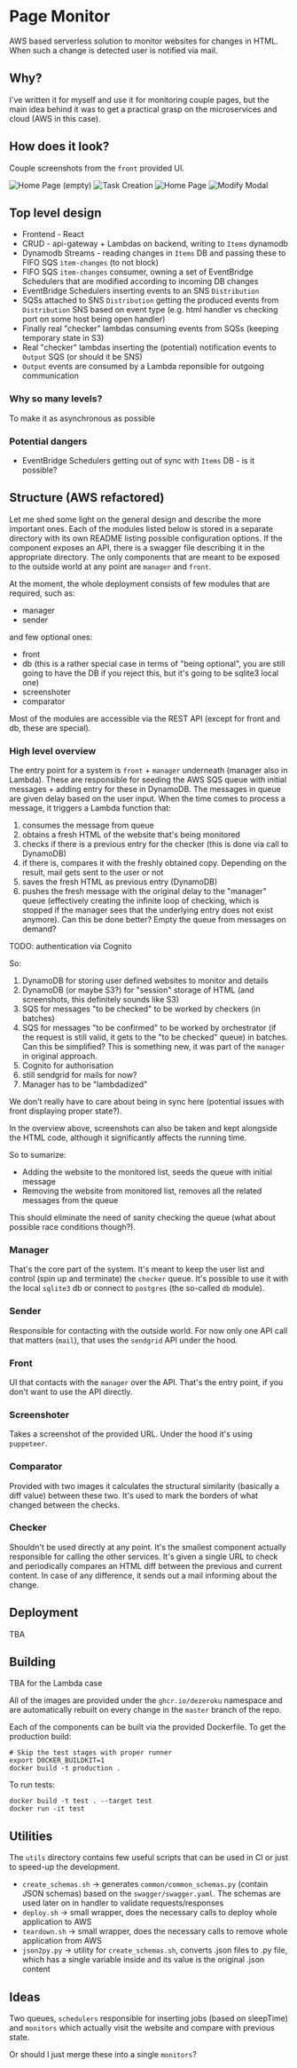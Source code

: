 # Page Monitor
AWS based serverless solution to monitor websites for changes in HTML.
When such a change is detected user is notified via mail.

## Why?
I've written it for myself and use it for monitoring couple pages, but the main idea behind it was to get a practical grasp on the microservices and cloud (AWS in this case).

## How does it look?
Couple screenshots from the `front` provided UI.

![Home Page (empty)](docs/pictures/home.png?raw=true "Home Page (empty)")
![Task Creation](docs/pictures/create.png?raw=true "Task Creation")
![Home Page](docs/pictures/added.png?raw=true "Home Page")
![Modify Modal](docs/pictures/modify.png?raw=true "Modify Modal")


## Top level design
* Frontend - React
* CRUD - api-gateway + Lambdas on backend, writing to `Items` dynamodb
* Dynamodb Streams - reading changes in `Items` DB and passing these to FIFO SQS `item-changes` (to not block)
* FIFO SQS `item-changes` consumer, owning a set of EventBridge Schedulers that are modified according to incoming DB changes
* EventBridge Schedulers inserting events to an SNS `Distribution`
* SQSs attached to SNS `Distribution` getting the produced events from `Distribution` SNS based on event type (e.g. html handler vs checking port on some host being open handler)
* Finally real "checker" lambdas consuming events from SQSs (keeping temporary state in S3)
* Real "checker" lambdas inserting the (potential) notification events to `Output` SQS (or should it be SNS)
* `Output` events are consumed by a Lambda reponsible for outgoing communication

### Why so many levels?
To make it as asynchronous as possible

### Potential dangers
* EventBridge Schedulers getting out of sync with `Items` DB - is it possible?


## Structure (AWS refactored)

Let me shed some light on the general design and describe the more important ones.
Each of the modules listed below is stored in a separate directory with its own README listing possible configuration options.
If the component exposes an API, there is a swagger file describing it in the appropriate directory.
The only components that are meant to be exposed to the outside world at any point are `manager` and `front`.

At the moment, the whole deployment consists of few modules that are required, such as:
* manager
* sender

and few optional ones:
* front
* db (this is a rather special case in terms of "being optional", you are still going to have the DB if you reject this, but it's going to be sqlite3 local one)
* screenshoter
* comparator

Most of the modules are accessible via the REST API (except for front and db, these are special).

### High level overview
The entry point for a system is `front` + `manager` underneath (manager also in Lambda).
These are responsible for seeding the AWS SQS queue with initial messages + adding entry for these in DynamoDB.
The messages in queue are given delay based on the user input.
When the time comes to process a message, it triggers a Lambda function that:
1. consumes the message from queue
2. obtains a fresh HTML of the website that's being monitored
3. checks if there is a previous entry for the checker (this is done via call to DynamoDB)
4. if there is, compares it with the freshly obtained copy. Depending on the result, mail gets sent to the user or not
5. saves the fresh HTML as previous entry (DynamoDB)
6. pushes the fresh message with the original delay to the "manager" queue (effectively creating the infinite loop of checking, which is stopped
   if the manager sees that the underlying entry does not exist anymore). Can this be done better? Empty the queue from messages on demand?

TODO: authentication via Cognito

So:
1. DynamoDB for storing user defined websites to monitor and details
2. DynamoDB (or maybe S3?) for "session" storage of HTML (and screenshots, this definitely sounds like S3)
3. SQS for messages "to be checked" to be worked by checkers (in batches)
4. SQS for messages "to be confirmed" to be worked by orchestrator (if the request is still valid, it gets to the "to be checked" queue) in batches. Can this be simplified?
   This is something new, it was part of the `manager` in original approach.
5. Cognito for authorisation
6. still sendgrid for mails for now?
7. Manager has to be "lambdadized"

We don't really have to care about being in sync here (potential issues with front displaying proper state?).

In the overview above, screenshots can also be taken and kept alongside the HTML code, although it significantly affects the running time.

So to sumarize:
* Adding the website to the monitored list, seeds the queue with initial message
* Removing the website from monitored list, removes all the related messages from the queue

This should eliminate the need of sanity checking the queue (what about possible race conditions though?).

### Manager
That's the core part of the system.
It's meant to keep the user list and control (spin up and terminate) the `checker` queue.
It's possible to use it with the local `sqlite3` db or connect to `postgres` (the so-called `db` module).

### Sender
Responsible for contacting with the outside world.
For now only one API call that matters (`mail`), that uses the `sendgrid` API under the hood.

### Front
UI that contacts with the `manager` over the API.
That's the entry point, if you don't want to use the API directly.

### Screenshoter
Takes a screenshot of the provided URL.
Under the hood it's using `puppeteer`.

### Comparator
Provided with two images it calculates the structural similarity (basically a diff value) between these two.
It's used to mark the borders of what changed between the checks.

### Checker
Shouldn't be used directly at any point.
It's the smallest component actually responsible for calling the other services.
It's given a single URL to check and periodically compares an HTML diff between the previous and current content.
In case of any difference, it sends out a mail informing about the change.


## Deployment
TBA


## Building
TBA for the Lambda case

All of the images are provided under the `ghcr.io/dezeroku` namespace and are automatically rebuilt on every change in the `master` branch of the repo.

Each of the components can be built via the provided Dockerfile.
To get the production build:
```
# Skip the test stages with proper runner
export DOCKER_BUILDKIT=1
docker build -t production .
```

To run tests:
```
docker build -t test . --target test
docker run -it test
```

## Utilities
The `utils` directory contains few useful scripts that can be used in CI or just to speed-up the development.

* `create_schemas.sh` -> generates `common/common_schemas.py` (contain JSON schemas) based on the `swagger/swagger.yaml`. The schemas are used later on in handler to validate requests/responses
* `deploy.sh` -> small wrapper, does the necessary calls to deploy whole application to AWS
* `teardown.sh` -> small wrapper, does the necessary calls to remove whole application from AWS
* `json2py.py` -> utility for `create_schemas.sh`, converts .json files to .py file, which has a single variable inside and its value is the original .json content


## Ideas
Two queues, `schedulers` responsible for inserting jobs (based on sleepTime) and `monitors` which actually visit the website and compare with previous state.

Or should I just merge these into a single `monitors`?
